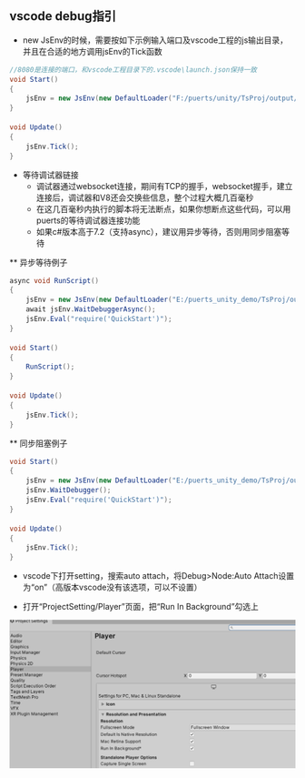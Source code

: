 ## vscode debug指引

* new JsEnv的时候，需要按如下示例输入端口及vscode工程的js输出目录，并且在合适的地方调用jsEnv的Tick函数

```csharp
//8080是连接的端口，和vscode工程目录下的.vscode\launch.json保持一致
void Start()
{
    jsEnv = new JsEnv(new DefaultLoader("F:/puerts/unity/TsProj/output/"), 8080);
}

void Update()
{
    jsEnv.Tick();
}
```

* 等待调试器链接
  - 调试器通过websocket连接，期间有TCP的握手，websocket握手，建立连接后，调试器和V8还会交换些信息，整个过程大概几百毫秒
  - 在这几百毫秒内执行的脚本将无法断点，如果你想断点这些代码，可以用puerts的等待调试器连接功能
  - 如果c#版本高于7.2（支持async），建议用异步等待，否则用同步阻塞等待
  
  
** 异步等待例子 

```csharp
async void RunScript()
{
    jsEnv = new JsEnv(new DefaultLoader("E:/puerts_unity_demo/TsProj/output/"), 8080);
    await jsEnv.WaitDebuggerAsync();
    jsEnv.Eval("require('QuickStart')");
}

void Start()
{
    RunScript();
}

void Update()
{
    jsEnv.Tick();
}
```

** 同步阻塞例子

```csharp
void Start()
{
    jsEnv = new JsEnv(new DefaultLoader("E:/puerts_unity_demo/TsProj/output/"), 8080);
    jsEnv.WaitDebugger();
    jsEnv.Eval("require('QuickStart')");
}

void Update()
{
    jsEnv.Tick();
}
```

* vscode下打开setting，搜索auto attach，将Debug>Node:Auto Attach设置为“on”（高版本vscode没有该选项，可以不设置）


* 打开“ProjectSetting/Player”页面，把“Run In Background”勾选上

![throttle cpu](../../pic/unity_run_in_background.png)